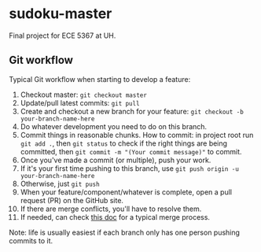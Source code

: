 # sudoku-master

Final project for ECE 5367 at UH.

## Git workflow

Typical Git workflow when starting to develop a feature:

1. Checkout master: `git checkout master`
2. Update/pull latest commits: `git pull`
3. Create and checkout a new branch for your feature: `git checkout -b your-branch-name-here`
4. Do whatever development you need to do on this branch.
  1. Commit things in reasonable chunks. How to commit: in project root run `git add .`,
      then `git status` to check if the right things are being committed,
      then `git commit -m "(Your commit message)"` to commit.
5. Once you've made a commit (or multiple), push your work.
  1. If it's your first time pushing to this branch, use `git push origin -u your-branch-name-here`
  2. Otherwise, just `git push`
6. When your feature/component/whatever is complete, open a pull request (PR) on the GitHub site.
7. If there are merge conflicts, you'll have to resolve them.
  1. If needed, can check [this doc](https://github.com/travisbartholome/git-cheatsheet#merging) for a typical merge process.

Note: life is usually easiest if each branch only has one person pushing commits to it.
